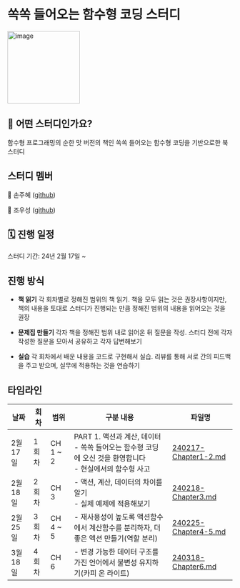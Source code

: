 # 쏙쏙 들어오는 함수형 코딩 스터디
<img height="162" alt="image" src="https://github.com/joohyeson/FunctionalProgrammingStudy/assets/68503845/e1d10f0a-40d1-45b9-a3c3-6487f190f619">

## 🤔 어떤 스터디인가요?
함수형 프로그래밍의 순한 맛 버전의 책인 쏙쏙 들어오는 함수형 코딩을 기반으로한 북 스터디

## 스터디 멤버
🤔 손주혜 ([github](https://github.com/joohyeson))

🤩 조우성 ([github](https://github.com/fhdufhdu))

## 🗓️ 진행 일정
스터디 기간: 24년 2월 17일 ~

## 진행 방식
- **책 읽기** 각 회차별로 정해진 범위의 책 읽기. 책을 모두 읽는 것은 권장사항이지만, 책의 내용을 토대로 스터디가 진행되는 만큼 정해진 범위의 내용을 읽어오는 것을 권장

- **문제집 만들기** 각자 책을 정해진 범위 내로 읽어온 뒤 질문을 작성. 스터디 전에 각자 작성한 질문을 모아서 공유하고 각자 답변해보기

- **실습** 각 회차에서 배운 내용을 코드로 구현해서 실습. 리뷰를 통해 서로 간의 피드백을 주고 받으며, 실무에 적용하는 것을 연습하기

  
## 타임라인
|날짜|	회차|	범위|	구분	내용|파일명|
|-|-|-|-|-|
|2월 17일|1회차|CH 1 ~ 2|PART 1. 액션과 계산, 데이터	<br/>- 쏙쏙 들어오는 함수형 코딩에 오신 것을 환영합니다 <br/>- 현실에서의 함수형 사고|[240217-Chapter1-2.md](https://github.com/joohyeson/FunctionalProgrammingStudy/blob/main/240217-Chapter1-2.md)|
|2월 18일|2회차|CH 3|- 액션, 계산, 데이터의 차이를 알기<br>- 실제 예제에 적용해보기|[240218-Chapter3.md](https://github.com/joohyeson/FunctionalProgrammingStudy/blob/main/240218-Chapter3.md)|
|2월 25일|3회차|CH 4 ~ 5|- 재사용성이 높도록 액션함수에서 계산함수를 분리하자, 더 좋은 액션 만들기(역할 분리) |[240225-Chapter4-5.md](https://github.com/joohyeson/FunctionalProgrammingStudy/blob/main/240225-Chapter4-5.md)|
|3월 18일|4회차|CH 6|- 변경 가능한 데이터 구조를 가진 언어에서 불변성 유지하기(카피 온 라이트) |[240318-Chapter6.md](https://github.com/joohyeson/FunctionalProgrammingStudy/blob/main/240318-Chapter6.md)|
